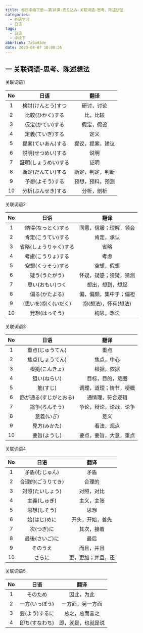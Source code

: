 ```yaml
---
title: 标日中级下册——第18课-売り込み-关联词语-思考、陈述想法
categories:
  - 外语学习
  - 日语
tags:
  - 日语
  - 中级下
abbrlink: 7a9ad3de
date: 2023-04-07 10:08:26
---
```

## 一 关联词语-思考、陈述想法

关联词语1

|  No  |         日语         |       翻译       |
| :--: | :------------------: | :--------------: |
|  1   |  検討(けんとう)すつ  |    研讨，讨论    |
|  2   |   比較(ひかく)する   |     比，比较     |
|  3   |   仮定(かてい)する   |    假定，假设    |
|  4   |   定義(ていぎ)する   |       定义       |
|  5   |  提案(ていあん)する  | 提议，提案，建议 |
|  6   |  説明(せつめい)する  |       说明       |
|  7   | 証明(しょうめい)する |       证明       |
|  8   |  断定(だんてい)する  | 断定，判定，判断 |
|  9   |   予想(よそう)する   | 预想，预料，预测 |
|  10  |  分析(ぶんせき)する  |    分析，剖析    |

<!--more-->

关联词语2

|  No  |          日语          |          翻译          |
| :--: | :--------------------: | :--------------------: |
|  1   |   納得(なっとく)する   | 同意，信服；理解，领会 |
|  2   |   肯定(こうてい)する   |       肯定，承认       |
|  3   | 省略(しょうりゃく)する |          省略          |
|  4   |   考慮(こうりょ)する   |          考虑          |
|  5   |   空想(くうそう)する   |       空想，假想       |
|  6   |     疑う(うたがう)     | 怀疑，疑惑；猜疑，猜测 |
|  7   |    思い(おもい)つく    |    想出，想到，想起    |
|  8   |     偏る(かたよる)     | 偏，偏颇，集中于；偏袒 |
|  9   |  (思いを)抱く(いだく)  |  抱(想法)，怀有(想法)  |
|  10  |     発想(はっそう)     |       构思，想法       |

关联词语3

|  No  |          日语          |          翻译          |
| :--: | :--------------------: | :--------------------: |
|  1   |    重点(じゅうてん)    |          重点          |
|  2   |    焦点(しょうてん)    |       焦点，中心       |
|  3   |     根拠(こんきょ)     |       根据，依据       |
|  4   |      狙い(ねらい)      |    目标，目的，意图    |
|  5   |        筋(すじ)        | 调理，道理；情节，梗概 |
|  6   | 筋が通る(すじがとおる) |    通情理，符合逻辑    |
|  7   |     論争(ろんそう)     | 争论，辩论，论战，论争 |
|  8   |       意義(いぎ)       |          意义          |
|  9   |      見方(みかた)      |       看法，观点       |
|  10  |      要旨(ようし)      | 要点，要旨，大意，重点 |

关联词语4

|  No  |        日语        |        翻译        |
| :--: | :----------------: | :----------------: |
|  1   |   矛盾(むじゅん)   |        矛盾        |
|  2   | 合理的(ごうりてき) |       合理的       |
|  3   |  対照(たいしょう)  |     对照，对比     |
|  4   |    主義(しゅぎ)    |     主义，主张     |
|  5   |    思想(しそう)    |        思想        |
|  6   |    始(はじ)めに    |  开头，开始，首先  |
|  7   |     次(つぎ)に     |     其次，接着     |
|  8   |   最後(さいご)に   |        最后        |
|  9   |      そのうえ      |     而且，并且     |
|  10  |       さらに       | 更，更加；并且，还 |

关联词语5

|  No  |      日语      |        翻译        |
| :--: | :------------: | :----------------: |
|  1   |    そのため    |     因此，为此     |
|  2   | 一方(いっぽう) |  一方面，另一方面  |
|  3   | 要(よう)するに |   总之，总而言之   |
|  4   | 即ち(すなわち) | 即，就是，也就是说 |

